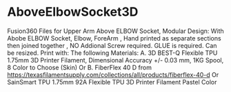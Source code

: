 # AboveElbowSocket3D
Fusion360 Files for Upper Arm Above ELBOW Socket, 
Modular Design: With Abobe ELBOW Socket, Elbow, ForeArm , Hand printed as separate sections then joined together , NO Addional Screw required. GLUE is required. 
Can be resized. 
Print with: The following Materials:
A. 3D BEST-Q Flexible TPU 1.75mm 3D Printer Filament, Dimensional Accuracy +/- 0.03 mm, 1KG Spool, 8 Color to Choose (Skin)
Or
B. FiberFlex 40 D from https://texasfilamentsupply.com/collections/all/products/fiberflex-40-d
Or
SainSmart TPU 1.75mm 92A Flexible TPU 3D Printer Filament Pastel Color
